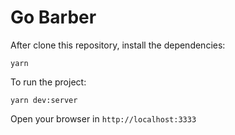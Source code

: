 # Go Barber

After clone this repository, install the dependencies:

```
yarn
```

To run the project:

```
yarn dev:server
```

Open your browser in `http://localhost:3333`
